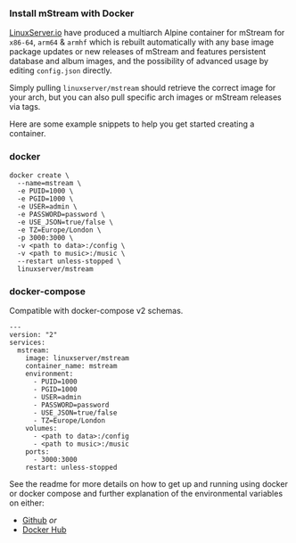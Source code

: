 ### Install mStream with Docker

[LinuxServer.io](https://www.linuxserver.io/) have produced a multiarch Alpine container for mStream for `x86-64`, `arm64` & `armhf` which is rebuilt automatically with any base image package updates or new releases of mStream and features persistent database and album images, and the possibility of advanced usage by editing `config.json` directly.

Simply pulling `linuxserver/mstream` should retrieve the correct image for your arch, but you can also pull specific arch images or mStream releases via tags.

Here are some example snippets to help you get started creating a container.

### docker

```
docker create \
  --name=mstream \
  -e PUID=1000 \
  -e PGID=1000 \
  -e USER=admin \
  -e PASSWORD=password \
  -e USE_JSON=true/false \
  -e TZ=Europe/London \
  -p 3000:3000 \
  -v <path to data>:/config \
  -v <path to music>:/music \
  --restart unless-stopped \
  linuxserver/mstream
```


### docker-compose

Compatible with docker-compose v2 schemas.

```
---
version: "2"
services:
  mstream:
    image: linuxserver/mstream
    container_name: mstream
    environment:
      - PUID=1000
      - PGID=1000
      - USER=admin
      - PASSWORD=password
      - USE_JSON=true/false
      - TZ=Europe/London
    volumes:
      - <path to data>:/config
      - <path to music>:/music
    ports:
      - 3000:3000
    restart: unless-stopped
```

See the readme for more details on how to get up and running using docker or docker compose and further explanation of the environmental variables on either: 

* [Github](https://github.com/linuxserver/docker-mstream) *or*
* [Docker Hub](https://hub.docker.com/r/linuxserver/mstream)
